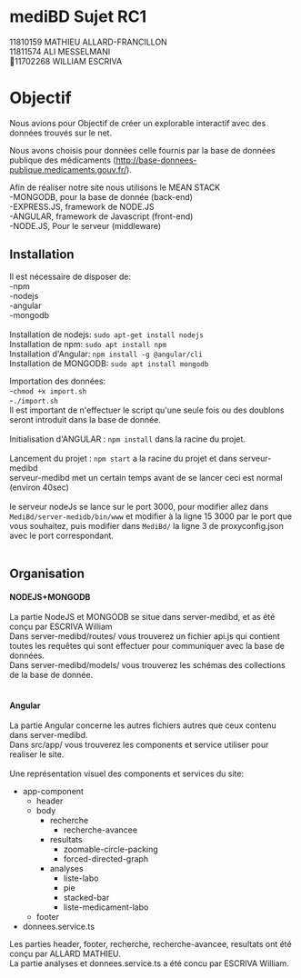 # mediBD Sujet RC1

11810159 MATHIEU ALLARD-FRANCILLON<br/>
11811574 ALI MESSELMANI<br/>
11702268 WILLIAM ESCRIVA<br/>

# Objectif

Nous avions pour Objectif de créer un explorable interactif avec des données trouvés sur le net.

Nous avons choisis pour données celle fournis par la base de données publique des médicaments (http://base-donnees-publique.medicaments.gouv.fr/).

Afin de réaliser notre site nous utilisons le MEAN STACK<br/>
    -MONGODB, pour la base de donnée (back-end)<br/>
    -EXPRESS.JS, framework de NODE.JS<br/>
    -ANGULAR, framework de Javascript (front-end)<br/>
    -NODE.JS, Pour le serveur (middleware)<br/>


## Installation

Il est nécessaire de disposer de:<br/>
    -npm<br/>
    -nodejs<br/>
    -angular<br/>
    -mongodb<br/>
<br/>
Installation de nodejs:   `sudo apt-get install nodejs`<br/>
Installation de npm:   `sudo apt install npm`<br/>
Installation d'Angular:   `npm install -g @angular/cli`<br/>
Installation de MONGODB:   `sudo apt install mongodb`<br/>

Importation des données:<br/>
-`chmod +x import.sh`<br/>
-`./import.sh`<br/>
Il est important de n'effectuer le script qu'une seule fois ou des doublons seront introduit dans la base de donnée.<br/>
<br/>
Initialisation d'ANGULAR : `npm install` dans la racine du projet.<br/>
<br/>
Lancement du projet : `npm start` a la racine du projet et dans serveur-medibd<br/>
serveur-medibd met un certain temps avant de se lancer ceci est normal (environ 40sec)<br/>
<br/>
le serveur nodeJs se lance sur le port 3000, pour modifier allez dans `MediBd/server-medidb/bin/www` et modifier à la ligne 15 3000 par le port que vous souhaitez, puis modifier dans `MediBd/` la ligne 3 de proxyconfig.json avec le port correspondant.<br/>
<br/>
    
## Organisation

#### NODEJS+MONGODB
La partie NodeJS et MONGODB se situe dans server-medibd, et as été conçu par ESCRIVA William<br/>
     Dans server-medibd/routes/ vous trouverez un fichier api.js qui contient toutes les requêtes qui sont effectuer pour communiquer avec la base de données.<br/>
    Dans server-medibd/models/ vous trouverez les schémas des collections de la base de donnée.<br/>
    <br/>

#### Angular
La partie Angular concerne les autres fichiers autres que ceux contenu dans server-medibd.<br/>
    Dans src/app/ vous trouverez les components et service utiliser pour realiser le site.<br/>
    <br/>
Une représentation visuel des components et services du site:
- app-component<br/>
  - header
  - body<br/>
    -  recherche<br/>
        - recherche-avancee
      - resultats
        - zoomable-circle-packing
        - forced-directed-graph
    -  analyses<br/>
        - liste-labo<br/>
        - pie <br/>
        - stacked-bar<br/>
        - liste-medicament-labo<br/>
  - footer
- donnees.service.ts<br/>

Les parties header, footer, recherche, recherche-avancee, resultats ont été conçu par ALLARD MATHIEU.<br/>
La partie analyses et donnees.service.ts a été concu par ESCRIVA William.




